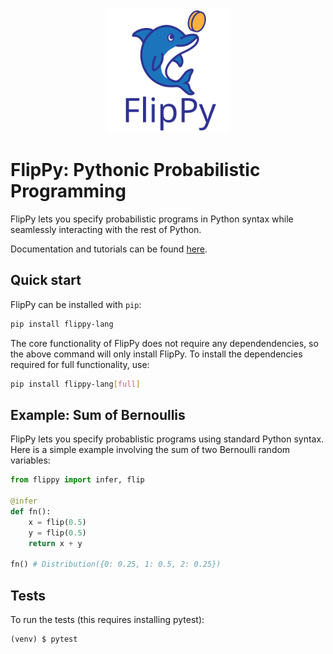 <p align="center">
    <img src="flippy.svg" alt="FlipPy Logo" width="200"/>
</p>

# FlipPy: Pythonic Probabilistic Programming

FlipPy lets you specify probabilistic programs in Python syntax
while seamlessly interacting with the rest of Python.

Documentation and tutorials can be found [here](https://codec-lab.github.io/flippy/flippy.html).

## Quick start

FlipPy can be installed with `pip`:

```bash
pip install flippy-lang
```

The core functionality of FlipPy does not require any dependendencies,
so the above command will only install FlipPy. To install the dependencies required
for full functionality, use:

```bash
pip install flippy-lang[full]
```

## Example: Sum of Bernoullis

FlipPy lets you specify probablistic programs using standard Python syntax.
Here is a simple example involving the sum of two Bernoulli random variables:

```python
from flippy import infer, flip

@infer
def fn():
    x = flip(0.5)
    y = flip(0.5)
    return x + y

fn() # Distribution({0: 0.25, 1: 0.5, 2: 0.25})
```

## Tests

To run the tests (this requires installing pytest):
```
(venv) $ pytest
```
